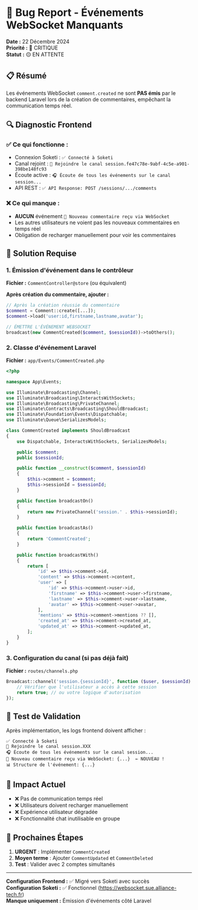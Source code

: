 # 🚨 Bug Report - Événements WebSocket Manquants

**Date :** 22 Décembre 2024  
**Priorité :** 🔴 CRITIQUE  
**Statut :** 🟡 EN ATTENTE  

## 📋 **Résumé**

Les événements WebSocket `comment.created` ne sont **PAS émis** par le backend Laravel lors de la création de commentaires, empêchant la communication temps réel.

## 🔍 **Diagnostic Frontend**

### ✅ **Ce qui fonctionne :**
- Connexion Soketi : `✅ Connecté à Soketi`
- Canal rejoint : `📡 Rejoindre le canal session.fe47c78e-9abf-4c5e-a901-398be148fc93`
- Écoute active : `🎧 Écoute de tous les événements sur le canal session...`
- API REST : `✅ API Response: POST /sessions/.../comments`

### ❌ **Ce qui manque :**
- **AUCUN** événement `📨 Nouveau commentaire reçu via WebSocket`
- Les autres utilisateurs ne voient pas les nouveaux commentaires en temps réel
- Obligation de recharger manuellement pour voir les commentaires

## 🎯 **Solution Requise**

### **1. Émission d'événement dans le contrôleur**

**Fichier :** `CommentController@store` (ou équivalent)

**Après création du commentaire, ajouter :**

```php
// Après la création réussie du commentaire
$comment = Comment::create([...]);
$comment->load('user:id,firstname,lastname,avatar');

// ÉMETTRE L'ÉVÉNEMENT WEBSOCKET
broadcast(new CommentCreated($comment, $sessionId))->toOthers();
```

### **2. Classe d'événement Laravel**

**Fichier :** `app/Events/CommentCreated.php`

```php
<?php

namespace App\Events;

use Illuminate\Broadcasting\Channel;
use Illuminate\Broadcasting\InteractsWithSockets;
use Illuminate\Broadcasting\PrivateChannel;
use Illuminate\Contracts\Broadcasting\ShouldBroadcast;
use Illuminate\Foundation\Events\Dispatchable;
use Illuminate\Queue\SerializesModels;

class CommentCreated implements ShouldBroadcast
{
    use Dispatchable, InteractsWithSockets, SerializesModels;

    public $comment;
    public $sessionId;

    public function __construct($comment, $sessionId)
    {
        $this->comment = $comment;
        $this->sessionId = $sessionId;
    }

    public function broadcastOn()
    {
        return new PrivateChannel('session.' . $this->sessionId);
    }

    public function broadcastAs()
    {
        return 'CommentCreated';
    }

    public function broadcastWith()
    {
        return [
            'id' => $this->comment->id,
            'content' => $this->comment->content,
            'user' => [
                'id' => $this->comment->user->id,
                'firstname' => $this->comment->user->firstname,
                'lastname' => $this->comment->user->lastname,
                'avatar' => $this->comment->user->avatar,
            ],
            'mentions' => $this->comment->mentions ?? [],
            'created_at' => $this->comment->created_at,
            'updated_at' => $this->comment->updated_at,
        ];
    }
}
```

### **3. Configuration du canal (si pas déjà fait)**

**Fichier :** `routes/channels.php`

```php
Broadcast::channel('session.{sessionId}', function ($user, $sessionId) {
    // Vérifier que l'utilisateur a accès à cette session
    return true; // ou votre logique d'autorisation
});
```

## 🧪 **Test de Validation**

Après implémentation, les logs frontend doivent afficher :

```
✅ Connecté à Soketi
📡 Rejoindre le canal session.XXX
🎧 Écoute de tous les événements sur le canal session...
📨 Nouveau commentaire reçu via WebSocket: {...}  ← NOUVEAU !
📊 Structure de l'événement: {...}
```

## 🚨 **Impact Actuel**

- ❌ Pas de communication temps réel
- ❌ Utilisateurs doivent recharger manuellement
- ❌ Expérience utilisateur dégradée
- ❌ Fonctionnalité chat inutilisable en groupe

## 🎯 **Prochaines Étapes**

1. **URGENT** : Implémenter `CommentCreated`
2. **Moyen terme** : Ajouter `CommentUpdated` et `CommentDeleted`
3. **Test** : Valider avec 2 comptes simultanés

---

**Configuration Frontend :** ✅ Migré vers Soketi avec succès  
**Configuration Soketi :** ✅ Fonctionnel (https://websocket.sue.alliance-tech.fr)  
**Manque uniquement :** Émission d'événements côté Laravel
